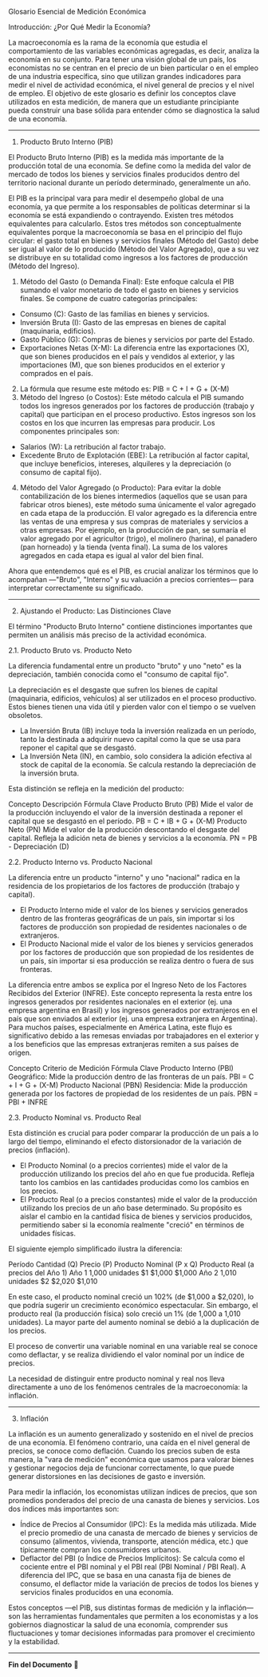 Glosario Esencial de Medición Económica

Introducción: ¿Por Qué Medir la Economía?

La macroeconomía es la rama de la economía que estudia el comportamiento de las variables económicas agregadas, es decir, analiza la economía en su conjunto. Para tener una visión global de un país, los economistas no se centran en el precio de un bien particular o en el empleo de una industria específica, sino que utilizan grandes indicadores para medir el nivel de actividad económica, el nivel general de precios y el nivel de empleo. El objetivo de este glosario es definir los conceptos clave utilizados en esta medición, de manera que un estudiante principiante pueda construir una base sólida para entender cómo se diagnostica la salud de una economía.


--------------------------------------------------------------------------------


1. Producto Bruto Interno (PIB)

El Producto Bruto Interno (PIB) es la medida más importante de la producción total de una economía. Se define como la medida del valor de mercado de todos los bienes y servicios finales producidos dentro del territorio nacional durante un período determinado, generalmente un año.

El PIB es la principal vara para medir el desempeño global de una economía, ya que permite a los responsables de políticas determinar si la economía se está expandiendo o contrayendo. Existen tres métodos equivalentes para calcularlo. Estos tres métodos son conceptualmente equivalentes porque la macroeconomía se basa en el principio del flujo circular: el gasto total en bienes y servicios finales (Método del Gasto) debe ser igual al valor de lo producido (Método del Valor Agregado), que a su vez se distribuye en su totalidad como ingresos a los factores de producción (Método del Ingreso).

1. Método del Gasto (o Demanda Final): Este enfoque calcula el PIB sumando el valor monetario de todo el gasto en bienes y servicios finales. Se compone de cuatro categorías principales:
  * Consumo (C): Gasto de las familias en bienes y servicios.
  * Inversión Bruta (I): Gasto de las empresas en bienes de capital (maquinaria, edificios).
  * Gasto Público (G): Compras de bienes y servicios por parte del Estado.
  * Exportaciones Netas (X-M): La diferencia entre las exportaciones (X), que son bienes producidos en el país y vendidos al exterior, y las importaciones (M), que son bienes producidos en el exterior y comprados en el país.
2. La fórmula que resume este método es: PIB = C + I + G + (X-M)
3. Método del Ingreso (o Costos): Este método calcula el PIB sumando todos los ingresos generados por los factores de producción (trabajo y capital) que participan en el proceso productivo. Estos ingresos son los costos en los que incurren las empresas para producir. Los componentes principales son:
  * Salarios (W): La retribución al factor trabajo.
  * Excedente Bruto de Explotación (EBE): La retribución al factor capital, que incluye beneficios, intereses, alquileres y la depreciación (o consumo de capital fijo).
4. Método del Valor Agregado (o Producto): Para evitar la doble contabilización de los bienes intermedios (aquellos que se usan para fabricar otros bienes), este método suma únicamente el valor agregado en cada etapa de la producción. El valor agregado es la diferencia entre las ventas de una empresa y sus compras de materiales y servicios a otras empresas. Por ejemplo, en la producción de pan, se sumaría el valor agregado por el agricultor (trigo), el molinero (harina), el panadero (pan horneado) y la tienda (venta final). La suma de los valores agregados en cada etapa es igual al valor del bien final.

Ahora que entendemos qué es el PIB, es crucial analizar los términos que lo acompañan —"Bruto", "Interno" y su valuación a precios corrientes— para interpretar correctamente su significado.


--------------------------------------------------------------------------------


2. Ajustando el Producto: Las Distinciones Clave

El término "Producto Bruto Interno" contiene distinciones importantes que permiten un análisis más preciso de la actividad económica.

2.1. Producto Bruto vs. Producto Neto

La diferencia fundamental entre un producto "bruto" y uno "neto" es la depreciación, también conocida como el "consumo de capital fijo".

La depreciación es el desgaste que sufren los bienes de capital (maquinaria, edificios, vehículos) al ser utilizados en el proceso productivo. Estos bienes tienen una vida útil y pierden valor con el tiempo o se vuelven obsoletos.

* La Inversión Bruta (IB) incluye toda la inversión realizada en un período, tanto la destinada a adquirir nuevo capital como la que se usa para reponer el capital que se desgastó.
* La Inversión Neta (IN), en cambio, solo considera la adición efectiva al stock de capital de la economía. Se calcula restando la depreciación de la inversión bruta.

Esta distinción se refleja en la medición del producto:

Concepto	Descripción	Fórmula Clave
Producto Bruto (PB)	Mide el valor de la producción incluyendo el valor de la inversión destinada a reponer el capital que se desgastó en el período.	PB = C + IB + G + (X-M)
Producto Neto (PN)	Mide el valor de la producción descontando el desgaste del capital. Refleja la adición neta de bienes y servicios a la economía.	PN = PB - Depreciación (D)

2.2. Producto Interno vs. Producto Nacional

La diferencia entre un producto "interno" y uno "nacional" radica en la residencia de los propietarios de los factores de producción (trabajo y capital).

* El Producto Interno mide el valor de los bienes y servicios generados dentro de las fronteras geográficas de un país, sin importar si los factores de producción son propiedad de residentes nacionales o de extranjeros.
* El Producto Nacional mide el valor de los bienes y servicios generados por los factores de producción que son propiedad de los residentes de un país, sin importar si esa producción se realiza dentro o fuera de sus fronteras.

La diferencia entre ambos se explica por el Ingreso Neto de los Factores Recibidos del Exterior (INFRE). Este concepto representa la resta entre los ingresos generados por residentes nacionales en el exterior (ej. una empresa argentina en Brasil) y los ingresos generados por extranjeros en el país que son enviados al exterior (ej. una empresa extranjera en Argentina). Para muchos países, especialmente en América Latina, este flujo es significativo debido a las remesas enviadas por trabajadores en el exterior y a los beneficios que las empresas extranjeras remiten a sus países de origen.

Concepto	Criterio de Medición	Fórmula Clave
Producto Interno (PBI)	Geográfico: Mide la producción dentro de las fronteras de un país.	PBI = C + I + G + (X-M)
Producto Nacional (PBN)	Residencia: Mide la producción generada por los factores de propiedad de los residentes de un país.	PBN = PBI + INFRE

2.3. Producto Nominal vs. Producto Real

Esta distinción es crucial para poder comparar la producción de un país a lo largo del tiempo, eliminando el efecto distorsionador de la variación de precios (inflación).

* El Producto Nominal (o a precios corrientes) mide el valor de la producción utilizando los precios del año en que fue producida. Refleja tanto los cambios en las cantidades producidas como los cambios en los precios.
* El Producto Real (o a precios constantes) mide el valor de la producción utilizando los precios de un año base determinado. Su propósito es aislar el cambio en la cantidad física de bienes y servicios producidos, permitiendo saber si la economía realmente "creció" en términos de unidades físicas.

El siguiente ejemplo simplificado ilustra la diferencia:

Período	Cantidad (Q)	Precio (P)	Producto Nominal (P x Q)	Producto Real (a precios del Año 1)
Año 1	1,000 unidades	$1	$1,000	$1,000
Año 2	1,010 unidades	$2	$2,020	$1,010

En este caso, el producto nominal creció un 102% (de $1,000 a $2,020), lo que podría sugerir un crecimiento económico espectacular. Sin embargo, el producto real (la producción física) solo creció un 1% (de 1,000 a 1,010 unidades). La mayor parte del aumento nominal se debió a la duplicación de los precios.

El proceso de convertir una variable nominal en una variable real se conoce como deflactar, y se realiza dividiendo el valor nominal por un índice de precios.

La necesidad de distinguir entre producto nominal y real nos lleva directamente a uno de los fenómenos centrales de la macroeconomía: la inflación.


--------------------------------------------------------------------------------


3. Inflación

La inflación es un aumento generalizado y sostenido en el nivel de precios de una economía. El fenómeno contrario, una caída en el nivel general de precios, se conoce como deflación. Cuando los precios suben de esta manera, la "vara de medición" económica que usamos para valorar bienes y gestionar negocios deja de funcionar correctamente, lo que puede generar distorsiones en las decisiones de gasto e inversión.

Para medir la inflación, los economistas utilizan índices de precios, que son promedios ponderados del precio de una canasta de bienes y servicios. Los dos índices más importantes son:

* Índice de Precios al Consumidor (IPC): Es la medida más utilizada. Mide el precio promedio de una canasta de mercado de bienes y servicios de consumo (alimentos, vivienda, transporte, atención médica, etc.) que típicamente compran los consumidores urbanos.
* Deflactor del PBI (o Índice de Precios Implícitos): Se calcula como el cociente entre el PBI nominal y el PBI real (PBI Nominal / PBI Real). A diferencia del IPC, que se basa en una canasta fija de bienes de consumo, el deflactor mide la variación de precios de todos los bienes y servicios finales producidos en una economía.

Estos conceptos —el PIB, sus distintas formas de medición y la inflación— son las herramientas fundamentales que permiten a los economistas y a los gobiernos diagnosticar la salud de una economía, comprender sus fluctuaciones y tomar decisiones informadas para promover el crecimiento y la estabilidad.


---

**Fin del Documento** 📖
